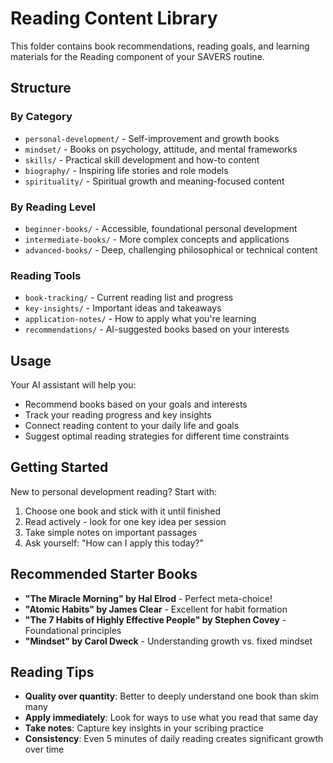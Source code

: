 # Reading Content Library

This folder contains book recommendations, reading goals, and learning materials for the Reading component of your SAVERS routine.

## Structure

### By Category
- `personal-development/` - Self-improvement and growth books
- `mindset/` - Books on psychology, attitude, and mental frameworks
- `skills/` - Practical skill development and how-to content
- `biography/` - Inspiring life stories and role models
- `spirituality/` - Spiritual growth and meaning-focused content

### By Reading Level
- `beginner-books/` - Accessible, foundational personal development
- `intermediate-books/` - More complex concepts and applications
- `advanced-books/` - Deep, challenging philosophical or technical content

### Reading Tools
- `book-tracking/` - Current reading list and progress
- `key-insights/` - Important ideas and takeaways
- `application-notes/` - How to apply what you're learning
- `recommendations/` - AI-suggested books based on your interests

## Usage

Your AI assistant will help you:
- Recommend books based on your goals and interests
- Track your reading progress and key insights
- Connect reading content to your daily life and goals
- Suggest optimal reading strategies for different time constraints

## Getting Started

New to personal development reading? Start with:
1. Choose one book and stick with it until finished
2. Read actively - look for one key idea per session
3. Take simple notes on important passages
4. Ask yourself: "How can I apply this today?"

## Recommended Starter Books

- **"The Miracle Morning" by Hal Elrod** - Perfect meta-choice!
- **"Atomic Habits" by James Clear** - Excellent for habit formation
- **"The 7 Habits of Highly Effective People" by Stephen Covey** - Foundational principles
- **"Mindset" by Carol Dweck** - Understanding growth vs. fixed mindset

## Reading Tips

- **Quality over quantity**: Better to deeply understand one book than skim many
- **Apply immediately**: Look for ways to use what you read that same day
- **Take notes**: Capture key insights in your scribing practice
- **Consistency**: Even 5 minutes of daily reading creates significant growth over time